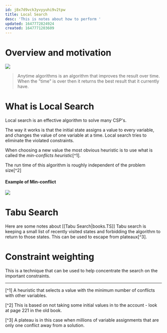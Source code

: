 ```yaml
---
id: j8x7d9vck3yvyyuhi9v2tpw
title: Local Search
desc: 'This is notes about how to perform '
updated: 1647772824924
created: 1647771203609
---
```

# Overview and motivation
![](/assets/images/2022-03-31-10-02-28.png)
> Anytime algorithms is an algorithm that improves the result over time. When the "time" is over then it returns the best result that it currently have.

# What is Local Search
Local search is an effective algorithm to solve many CSP's.

The way it works is that the initial state assigns a value to every variable, and changes the value of one variable at a time. Local search tries to eliminate the violated constraints. 

When choosing a new value the most obvious heuristic is to use what is called the *min-conflicts heuristic*[^1].

The run time of this algorithm is roughly independent of the problem size[^2]

#### Example of Min-conflict
![](/assets/images/2022-03-20-11-27-15.png)

# Tabu Search
Here are some notes about [[Tabu Search|books.TS]]
Tabu search is keeping a small list of recently visited states and forbidding the algorithm to return to those states. This can be used to escape from plateaux[^3].

# Constraint weighting
This is a technique that can be used to help concentrate the search on the important constraints. 

---
[^1] A heuristic that selects a value with the minimum number of conflicts with other variables.

[^2] This is based on not taking some initial values in to the account - look at page 221 in the old book.

[^3] A plateau is in this case when millions of variable assignments that are only one conflict away from a solution.